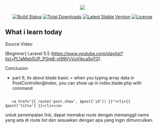 <p align="center"><img src="https://laravel.com/assets/img/components/logo-laravel.svg"></p>

<p align="center">
<a href="https://travis-ci.org/laravel/framework"><img src="https://travis-ci.org/laravel/framework.svg" alt="Build Status"></a>
<a href="https://packagist.org/packages/laravel/framework"><img src="https://poser.pugx.org/laravel/framework/d/total.svg" alt="Total Downloads"></a>
<a href="https://packagist.org/packages/laravel/framework"><img src="https://poser.pugx.org/laravel/framework/v/stable.svg" alt="Latest Stable Version"></a>
<a href="https://packagist.org/packages/laravel/framework"><img src="https://poser.pugx.org/laravel/framework/license.svg" alt="License"></a>
</p>

## What i learn today

Source Video

[Beginner] Laravel 5.5 (https://www.youtube.com/playlist?list=PL1aMeb5UP_PGje8-vt99VyVuVikcaSpTG).

Conclusion
- part 9, its about blade basic = when you typing array data in PostController@index, you can show up in index.blade.php with command 
```return view('index', compact('posts'));

   <a href="{{ route('post.show', $post['id']) }}"><li>{{ $post['title'] }}</li></a>
```

untuk penempatan link, dapat memakai route dengan memanggil name yang ada di route list dan sesuaikan dengan apa yang ingin dimunculkan.


